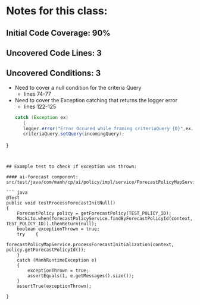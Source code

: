 # Notes for this class:

## Initial Code Coverage: 90%

## Uncovered Code Lines: 3

## Uncovered Conditions: 3


- Need to cover a null condition for the criteria Query
	- lines 74-77
- Need to cover the Exception catching that returns the logger error 
	- lines 122-125
	 ```java
	catch (Exception ex)
        {
        logger.error("Error Occured while framing criteriaQuery {0}",ex.getMessage());
		criteriaQuery.setQuery(incomingQuery);
 }
```


## Example test to check if exception was thrown:

#### ai-forecast component:
src/test/java/com/manh/cp/ai/policy/impl/service/ForecastPolicyMapServiceImplTest.java

``` java
@Test  
public void testProcessForecastInitNull()  
{  
    ForecastPolicy policy = getForecastPolicy(TEST_POLICY_ID);  
    Mockito.when(forecastPolicyService.findByForecastPolicyId(context, TEST_POLICY_ID)).thenReturn(null);  
    boolean exceptionThrown = true;  
    try    {  
        forecastPolicyMapService.processForecastInitialization(context, policy.getForecastPolicyId());  
    }  
    catch (ManhRuntimeException e)  
    {  
        exceptionThrown = true;  
        assertEquals(1, e.getMessages().size());  
    }  
    assertTrue(exceptionThrown);  
  
}
```
